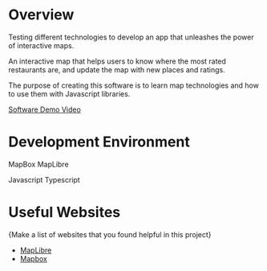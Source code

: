 # Overview

Testing different technologies to develop an app that unleashes the power of interactive maps.

An interactive map that helps users to know where the most rated restaurants are, and update the map with new places and ratings.

The purpose of creating this software is to learn map technologies and how to use them with Javascript libraries.

[Software Demo Video](https://youtu.be/gbjougeJWDY)

# Development Environment

MapBox MapLibre

Javascript Typescript

# Useful Websites

{Make a list of websites that you found helpful in this project}
* [MapLibre](https://maplibre.org/)
* [Mapbox](https://www.mapbox.com/)